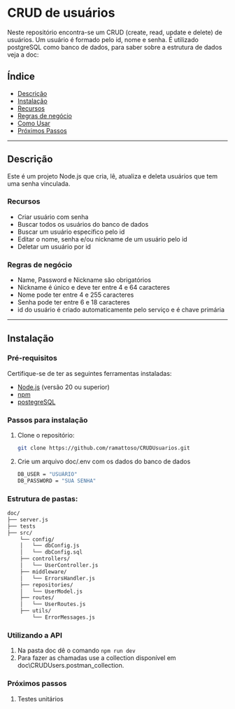 # **CRUD de usuários**

Neste repositório encontra-se um CRUD (create, read, update e delete) de usuários. Um usuário é formado pelo id, nome e senha. 
É utilizado postgreSQL como banco de dados, para saber sobre a estrutura de dados veja a doc: 

## **Índice**

- [Descrição](#descrição)
- [Instalação](#instalação)
- [Recursos](#recursos)
- [Regras de negócio](#regras-de-negócio)
- [Como Usar](#utilizando-a-api)
- [Próximos Passos](#próximos-passos)

---

## **Descrição**

Este é um projeto Node.js que cria, lê, atualiza e deleta usuários que tem uma senha vinculada. 

### **Recursos**
- Criar usuário com senha
- Buscar todos os usuários do banco de dados
- Buscar um usuário específico pelo id
- Editar o nome, senha e/ou nickname de um usuário pelo id
- Deletar um usuário por id

### Regras de negócio

- Name, Password e Nickname são obrigatórios 
- Nickname é único e deve ter entre 4 e 64 caracteres
- Nome pode ter entre 4 e 255 caracteres
- Senha pode ter entre 6 e 18 caracteres
- id do usuário é criado automaticamente pelo serviço e é chave primária

---

## **Instalação**

### **Pré-requisitos**
Certifique-se de ter as seguintes ferramentas instaladas:
- [Node.js](https://nodejs.org/) (versão 20 ou superior)
- [npm](https://www.npmjs.com/)
- [postegreSQL](https://www.postgresql.org/download/)

### **Passos para instalação**
1. Clone o repositório:
   ```bash
   git clone https://github.com/ramattoso/CRUDUsuarios.git

   ```
2. Crie um arquivo doc/.env com os dados do banco de dados
   ```bash
   DB_USER = "USUÁRIO"
   DB_PASSWORD = "SUA SENHA"
   ```

### Estrutura de pastas:
   ```bash
   doc/
   ├── server.js
   ├── tests
   ├── src/         
       └── config/
       │   └── dbConfig.js
       │   └── dbConfig.sql
       ├── controllers/
       │   └── UserController.js
       ├── middleware/
       │   └── ErrorsHandler.js
       ├── repositories/
       │   └── UserModel.js
       ├── routes/
       │   └── UserRoutes.js
       ├── utils/
           └── ErrorMessages.js 
   ```

### Utilizando a API

1. Na pasta doc dê o comando `npm run dev`
2. Para fazer as chamadas use a collection disponível em doc\CRUDUsers.postman_collection.

### Próximos passos
1. Testes unitários